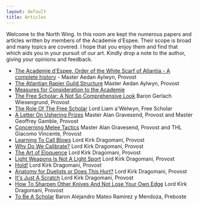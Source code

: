 ```yaml
---
layout: default
title: Articles
---
```


Welcome to the North Wing.  In this room are kept the numerous papers and
articles written by members of the Academie d'Espee.  Their scope is broad and
many topics are covered.  I hope that you enjoy them and find that which aids
you in your pursuit of our art.  Kindly drop a note to the author, giving your
opinions and feedback.

* [The Academie d'Espee, Order of the White Scarf of Atlantia - A complete history](history.htm) - Master Aedan Aylwyn, Provost
* [The Atlantian Rapier Guild Structure](guild.htm) Master Aedan Aylwyn, Provost
* [Measures for Consideration to the Academie](guildlines.htm)
* [The Free Scholar: A Not So Comprehensive Look](fs-artcl2.htm) Baron Gerlach Wiesengrund, Provost
* [The Role Of The Free Scholar](fs-artcl.htm) Lord Liam a'Welwyn, Free Scholar
* [A Letter On Ushering Prizes](usher.htm) Master Alan Gravesend, Provost and Master Geoffrey Gamble, Provost
* [Concerning Melee Tactics](melee.html) Master Alan Gravesend, Provost and THL Giacomo Vincente, Provost
* [Learning To Call Blows](kirk1.htm) Lord Kirk Dragomani, Provost
* [Why Do We Calibrate?](kirk2.htm) Lord Kirk Dragomani, Provost
* [The Art of Eloquence](kirk3.htm) Lord Kirk Dragomani, Provost
* [Light Weapons Is Not A Light Sport](kirk4.htm) Lord Kirk Dragomani, Provost
* [Hold!](kirk5.htm) Lord Kirk Dragomani, Provost
* [Anatomy for Duelists or Does This Hurt?](kirk6.htm) Lord Kirk Dragomani, Provost
* [It's Just A Scratch](kirk7.htm) Lord Kirk Dragomani, Provost
* [How To Sharpen Other Knives And Not Lose Your Own Edge](kirk8.htm) Lord Kirk Dragomani, Provost
* [To Be A Scholar](scholar.htm) Baron Alejandro Mateo Ramirez y Mendoza, Preboste
